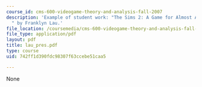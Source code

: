 ```yaml
---
course_id: cms-600-videogame-theory-and-analysis-fall-2007
description: 'Example of student work: "The Sims 2: A Game for Almost All Players
  " by Franklyn Lau.'
file_location: /coursemedia/cms-600-videogame-theory-and-analysis-fall-2007/742ff1d390fdc98307f63ccebe51caa5_lau_pres.pdf
file_type: application/pdf
layout: pdf
title: lau_pres.pdf
type: course
uid: 742ff1d390fdc98307f63ccebe51caa5

---
```

None